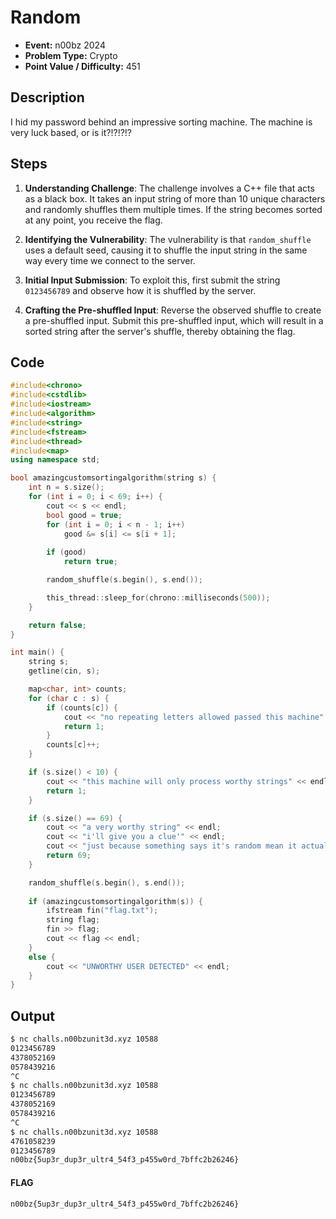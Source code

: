 # Random
* **Event:** n00bz 2024
* **Problem Type:** Crypto
* **Point Value / Difficulty:** 451

## Description
I hid my password behind an impressive sorting machine. The machine is very luck based, or is it?!?!?!?

## Steps
1.  **Understanding Challenge**: The challenge involves a C++ file that acts as a black box. It takes an input string of more than 10 unique characters and randomly shuffles them multiple times. If the string becomes sorted at any point, you receive the flag.
    
2.  **Identifying the Vulnerability**: The vulnerability is that `random_shuffle` uses a default seed, causing it to shuffle the input string in the same way every time we connect to the server.
    
3.  **Initial Input Submission**: To exploit this, first submit the string `0123456789` and observe how it is shuffled by the server.
    
4.  **Crafting the Pre-shuffled Input**: Reverse the observed shuffle to create a pre-shuffled input. Submit this pre-shuffled input, which will result in a sorted string after the server's shuffle, thereby obtaining the flag.



## Code 
```cpp
#include<chrono>
#include<cstdlib>
#include<iostream>
#include<algorithm>
#include<string>
#include<fstream>
#include<thread>
#include<map>
using namespace std;

bool amazingcustomsortingalgorithm(string s) {
    int n = s.size();
    for (int i = 0; i < 69; i++) {
        cout << s << endl;
        bool good = true;
        for (int i = 0; i < n - 1; i++)
            good &= s[i] <= s[i + 1];
        
        if (good)
            return true;

        random_shuffle(s.begin(), s.end());

        this_thread::sleep_for(chrono::milliseconds(500));
    }

    return false;
}

int main() {
    string s;
    getline(cin, s);

    map<char, int> counts;
    for (char c : s) {
        if (counts[c]) {
            cout << "no repeating letters allowed passed this machine" << endl;
            return 1;
        }
        counts[c]++;
    }

    if (s.size() < 10) {
        cout << "this machine will only process worthy strings" << endl;
        return 1;
    }

    if (s.size() == 69) {
        cout << "a very worthy string" << endl;
        cout << "i'll give you a clue'" << endl;
        cout << "just because something says it's random mean it actually is" << endl;
        return 69;
    }

    random_shuffle(s.begin(), s.end());
    
    if (amazingcustomsortingalgorithm(s)) {
        ifstream fin("flag.txt");
        string flag;
        fin >> flag;
        cout << flag << endl;
    }
    else {
        cout << "UNWORTHY USER DETECTED" << endl;
    }
}

```

## Output
```bash
$ nc challs.n00bzunit3d.xyz 10588
0123456789
4378052169
0578439216
^C
$ nc challs.n00bzunit3d.xyz 10588
0123456789
4378052169
0578439216
^C
$ nc challs.n00bzunit3d.xyz 10588
4761058239
0123456789
n00bz{5up3r_dup3r_ultr4_54f3_p455w0rd_7bffc2b26246}
```

#### FLAG
```
n00bz{5up3r_dup3r_ultr4_54f3_p455w0rd_7bffc2b26246}
```